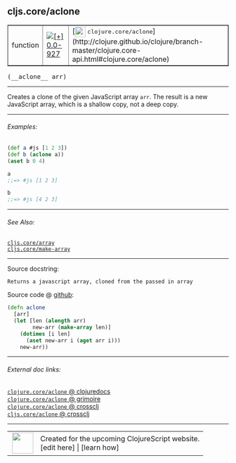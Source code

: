 ## cljs.core/aclone



 <table border="1">
<tr>
<td>function</td>
<td><a href="https://github.com/cljsinfo/cljs-api-docs/tree/0.0-927"><img valign="middle" alt="[+] 0.0-927" title="Added in 0.0-927" src="https://img.shields.io/badge/+-0.0--927-lightgrey.svg"></a> </td>
<td>
[<img height="24px" valign="middle" src="http://i.imgur.com/1GjPKvB.png"> <samp>clojure.core/aclone</samp>](http://clojure.github.io/clojure/branch-master/clojure.core-api.html#clojure.core/aclone)
</td>
</tr>
</table>


 <samp>
(__aclone__ arr)<br>
</samp>

---

Creates a clone of the given JavaScript array `arr`.  The result is a new
JavaScript array, which is a shallow copy, not a deep copy.

---

###### Examples:

```clj
(def a #js [1 2 3])
(def b (aclone a))
(aset b 0 4)

a
;;=> #js [1 2 3]

b
;;=> #js [4 2 3]
```

---

###### See Also:

[`cljs.core/array`](cljs.core_array.md)<br>
[`cljs.core/make-array`](cljs.core_make-array.md)<br>

---


Source docstring:

```
Returns a javascript array, cloned from the passed in array
```


Source code @ [github](https://github.com/clojure/clojurescript/blob/r2138/src/cljs/cljs/core.cljs#L153-L160):

```clj
(defn aclone
  [arr]
  (let [len (alength arr)
        new-arr (make-array len)]
    (dotimes [i len]
      (aset new-arr i (aget arr i)))
    new-arr))
```

<!--
Repo - tag - source tree - lines:

 <pre>
clojurescript @ r2138
└── src
    └── cljs
        └── cljs
            └── <ins>[core.cljs:153-160](https://github.com/clojure/clojurescript/blob/r2138/src/cljs/cljs/core.cljs#L153-L160)</ins>
</pre>

-->

---



###### External doc links:

[`clojure.core/aclone` @ clojuredocs](http://clojuredocs.org/clojure.core/aclone)<br>
[`clojure.core/aclone` @ grimoire](http://conj.io/store/v1/org.clojure/clojure/1.7.0-beta3/clj/clojure.core/aclone/)<br>
[`clojure.core/aclone` @ crossclj](http://crossclj.info/fun/clojure.core/aclone.html)<br>
[`cljs.core/aclone` @ crossclj](http://crossclj.info/fun/cljs.core.cljs/aclone.html)<br>

---

 <table>
<tr><td>
<img valign="middle" align="right" width="48px" src="http://i.imgur.com/Hi20huC.png">
</td><td>
Created for the upcoming ClojureScript website.<br>
[edit here] | [learn how]
</td></tr></table>

[edit here]:https://github.com/cljsinfo/cljs-api-docs/blob/master/cljsdoc/cljs.core_aclone.cljsdoc
[learn how]:https://github.com/cljsinfo/cljs-api-docs/wiki/cljsdoc-files

<!--

This information was too distracting to show to readers, but I'll leave it
commented here since it is helpful to:

- pretty-print the data used to generate this document
- and show how to retrieve that data



The API data for this symbol:

```clj
{:description "Creates a clone of the given JavaScript array `arr`.  The result is a new\nJavaScript array, which is a shallow copy, not a deep copy.",
 :ns "cljs.core",
 :name "aclone",
 :signature ["[arr]"],
 :history [["+" "0.0-927"]],
 :type "function",
 :related ["cljs.core/array" "cljs.core/make-array"],
 :full-name-encode "cljs.core_aclone",
 :source {:code "(defn aclone\n  [arr]\n  (let [len (alength arr)\n        new-arr (make-array len)]\n    (dotimes [i len]\n      (aset new-arr i (aget arr i)))\n    new-arr))",
          :title "Source code",
          :repo "clojurescript",
          :tag "r2138",
          :filename "src/cljs/cljs/core.cljs",
          :lines [153 160]},
 :examples [{:id "422c4e",
             :content "```clj\n(def a #js [1 2 3])\n(def b (aclone a))\n(aset b 0 4)\n\na\n;;=> #js [1 2 3]\n\nb\n;;=> #js [4 2 3]\n```"}],
 :full-name "cljs.core/aclone",
 :clj-symbol "clojure.core/aclone",
 :docstring "Returns a javascript array, cloned from the passed in array"}

```

Retrieve the API data for this symbol:

```clj
;; from Clojure REPL
(require '[clojure.edn :as edn])
(-> (slurp "https://raw.githubusercontent.com/cljsinfo/cljs-api-docs/catalog/cljs-api.edn")
    (edn/read-string)
    (get-in [:symbols "cljs.core/aclone"]))
```

-->
